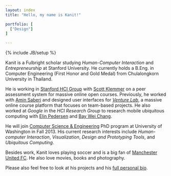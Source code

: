 ```yaml
---
layout: index
title: "Hello, my name is Kanit!"

portfolio: [
  ["Design"]
]

---
```

{% include JB/setup %}

Kanit is a Fulbright scholar studying *Human-Computer Interaction* and *Entrepreneurship* at Stanford University.  He currently holds a B.Eng. in Computer Engineering (First Honor and Gold Medal) from Chulalongkorn University in Thailand.

He is working in [Stanford HCI Group](http://hci.stanford.edu) with [Scott Klemmer](http://hci.stanford.edu/srk/) on a peer assessment system for massive online open courses.  Previously, he worked with [Amin Saberi](http://www.stanford.edu/~saberi/) and designed user interfaces for [*Venture Lab*](http://venture-lab.org), a massive online course platform that focuses on team-based projects.  He also worked at *Google* in the *HCI Research Group* to research  mobile ubiquitous computing  with [Elin Pedersen](http://research.google.com/pubs/author36234.html) and [Bay Wei Chang](http://research.google.com/pubs/author100.html).

He will join [Computer Science & Engineering](http://cse.uw.edu) PhD program at University of Washington in Fall 2013.  His current research interests include *Human-computer Interaction*, *Visualization*,
*Design and Prototyping Tools*, and *Ubiquitous Computing*.

Besides work, Kanit loves playing soccer and is a big fan of [Manchester United FC](http://www.manutd.com]).  He also love movies, books and photography.  <!--He also blogs both in [English](/blogs.html) and [Thai](http://blog.yellowpigz.com).-->


Please also feel free to look at his projects and his [full personal bio](/bio.html).
